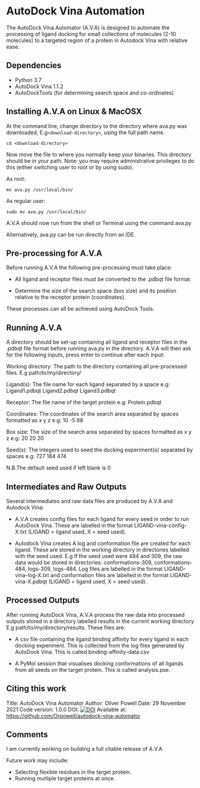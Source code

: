 # AutoDock Vina Automation

The AutoDock Vina Automator (A.V.A) is designed to automate the processing of ligand docking for small collections of molecules (2-10 molecules) to a targeted region of a protein in Autodock Vina with relative ease.

## Dependencies
-   Python 3.7
-   AutoDock Vina 1.1.2
-   AutoDockTools (for determining search space and co-ordinates)

## Installing A.V.A on Linux & MacOSX

At the command line, change directory to the directory where ava.py was downloaded, E.g`<download-directory>`, using the full path name.

    cd <download-directory>

Now move the file to where you normally keep your binaries. This directory should be in your path. Note: you may require administrative privileges to do this (either switching user to root or by using sudo).

As root:

    mv ava.py /usr/local/bin/

As regular user:

    sudo mv ava.py /usr/local/bin/

A.V.A should now run from the shell or Terminal using the command ava.py

Alternatively, ava.py can be run directly from an IDE.

## Pre-processing for A.V.A

Before running A.V.A the following pre-processing must take place:

- All ligand and receptor files must be converted to the .pdbqt file format.

- Determine the size of the search space (box size) and its position relative to the receptor protein (coordinates).
      

These processes can all be achieved using AutoDock Tools.

## Running A.V.A

A directory should be set-up containing all ligand and receptor files in the .pdbqt file format before running ava.py in the directory. A.V.A will then ask for the following inputs, press enter to continue after each input:

Working directory: The path to the directory containing all pre-processed files. E.g path/to/my/directory/

Ligand(s): The file name for each ligand separated by a space
           e.g: Ligand1.pdbqt Ligand2.pdbqt Ligand3.pdbqt

Receptor: The file name of the target protein
          e.g: Protein.pdbqt
          
Coordinates: The coordinates of the search area separated by spaces formatted as x y z
             e.g: 10 -5 88
             
Box size: The size of the search area separated by spaces formatted as x y z
          e.g: 20 20 20

Seed(s): The integers used to seed the docking experiment(s) separated by spaces
         e.g: 727 184 474
         
N.B.The default seed used if left blank is 0

## Intermediates and Raw Outputs

Several intermediates and raw data files are produced by A.V.A and
Autodock Vina:

- A.V.A creates config files for each ligand for every seed in order to run AutoDock Vina. These are labelled in the format LIGAND-vina-config-X.txt (LIGAND = ligand used, X = seed used).

- Autodock Vina creates A log and conformation file are created for each ligand. These are stored in the working directory in directories labelled with the seed used. E.g If the seed used were 484 and 309, the raw data would be stored in directories: conformations-309, conformations-484, logs-309, logs-484. Log files are labelled in the format LIGAND-vina-log-X.txt and conformation files are labelled in the format LIGAND-vina-X.pdbqt (LIGAND = ligand used, X = seed used).

## Processed Outputs

After running AutoDock Vina, A.V.A process the raw data into processed outputs stored in a directory labelled results in the current working directory E.g path/to/my/directory/results. These files are:

- A csv file containing the ligand binding affinity for every ligand in each docking experiment. This is collected from the log files generated by AutoDock Vina. This is called binding-affinity-data.csv

- A PyMol session that visualises docking conformations of all ligands from all seeds on the target protein. This is called analysis.pse.

## Citing this work

Title: AutoDock Vina Automator
Author: Oliver Powell
Date: 29 November 2021
Code version: 1.0.0
DOI: [![DOI](https://zenodo.org/badge/423495200.svg)](https://zenodo.org/badge/latestdoi/423495200)
Available at:  https://github.com/Orpowell/autodock-vina-automator

## Comments

I am currently working on building a full citable release of A.V.A 

Future work may include:
- Selecting flexible residues in the target protein.
- Running mutliple target proteins at once.

